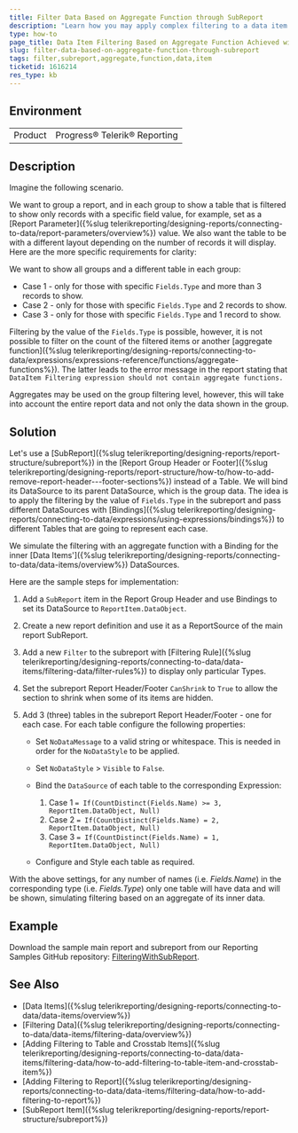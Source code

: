 ```yaml
---
title: Filter Data Based on Aggregate Function through SubReport
description: "Learn how you may apply complex filtering to a data item or group through inner subreport and proper data binding."
type: how-to
page_title: Data Item Filtering Based on Aggregate Function Achieved with a SubReport
slug: filter-data-based-on-aggregate-function-through-subreport
tags: filter,subreport,aggregate,function,data,item
ticketid: 1616214
res_type: kb
---
```


## Environment

<table>
	<tbody>
		<tr>
			<td>Product</td>
			<td>Progress® Telerik® Reporting</td>
		</tr>
	</tbody>
</table>

## Description

Imagine the following scenario.

We want to group a report, and in each group to show a table that is filtered to show only records with a specific field value, for example, set as a [Report Parameter]({%slug telerikreporting/designing-reports/connecting-to-data/report-parameters/overview%}) value. We also want the table to be with a different layout depending on the number of records it will display. Here are the more specific requirements for clarity:

We want to show all groups and a different table in each group:

* Case 1 - only for those with specific `Fields.Type` and more than 3 records to show.
* Case 2 - only for those with specific `Fields.Type` and 2 records to show.
* Case 3 - only for those with specific `Fields.Type` and 1 record to show.

Filtering by the value of the `Fields.Type` is possible, however, it is not possible to filter on the count of the filtered items or another [aggregate function]({%slug telerikreporting/designing-reports/connecting-to-data/expressions/expressions-reference/functions/aggregate-functions%}). The latter leads to the error message in the report stating that `DataItem Filtering expression should not contain aggregate functions.`

Aggregates may be used on the group filtering level, however, this will take into account the entire report data and not only the data shown in the group.

## Solution

Let's use a [SubReport]({%slug telerikreporting/designing-reports/report-structure/subreport%}) in the [Report Group Header or Footer]({%slug telerikreporting/designing-reports/report-structure/how-to/how-to-add-remove-report-header---footer-sections%}) instead of a Table. We will bind its DataSource to its parent DataSource, which is the group data. The idea is to apply the filtering by the value of `Fields.Type` in the subreport and pass different DataSources with [Bindings]({%slug telerikreporting/designing-reports/connecting-to-data/expressions/using-expressions/bindings%}) to different Tables that are going to represent each case.

We simulate the filtering with an aggregate function with a Binding for the inner [Data Items']({%slug telerikreporting/designing-reports/connecting-to-data/data-items/overview%}) DataSources.

Here are the sample steps for implementation:

1. Add a `SubReport` item in the Report Group Header and use Bindings to set its DataSource to `ReportItem.DataObject`. 
1. Create a new report definition and use it as a ReportSource of the main report SubReport. 
1. Add a new `Filter` to the subreport with [Filtering Rule]({%slug telerikreporting/designing-reports/connecting-to-data/data-items/filtering-data/filter-rules%}) to display only particular Types. 
1. Set the subreport Report Header/Footer `CanShrink` to `True` to allow the section to shrink when some of its items are hidden. 
1. Add 3 (three) tables in the subreport Report Header/Footer - one for each case. For each table configure the following properties: 

	* Set `NoDataMessage` to a valid string or whitespace. This is needed in order for the `NoDataStyle` to be applied.
	* Set `NoDataStyle` > `Visible` to `False`. 
	* Bind the `DataSource` of each table to the corresponding Expression: 

		1. Case 1 `= If(CountDistinct(Fields.Name) >= 3, ReportItem.DataObject, Null)` 
		1. Case 2 `= If(CountDistinct(Fields.Name) = 2, ReportItem.DataObject, Null)` 
		1. Case 3 `= If(CountDistinct(Fields.Name) = 1, ReportItem.DataObject, Null)` 

	* Configure and Style each table as required. 

With the above settings, for any number of names (i.e. _Fields.Name_) in the corresponding type (i.e. _Fields.Type_) only one table will have data and will be shown, simulating filtering based on an aggregate of its inner data.

## Example

Download the sample main report and subreport from our Reporting Samples GitHub repository: [FilteringWithSubReport](https://github.com/telerik/reporting-samples/tree/master/FilteringWithSubReport).

## See Also

* [Data Items]({%slug telerikreporting/designing-reports/connecting-to-data/data-items/overview%})
* [Filtering Data]({%slug telerikreporting/designing-reports/connecting-to-data/data-items/filtering-data/overview%})
* [Adding Filtering to Table and Crosstab Items]({%slug telerikreporting/designing-reports/connecting-to-data/data-items/filtering-data/how-to-add-filtering-to-table-item-and-crosstab-item%})
* [Adding Filtering to Report]({%slug telerikreporting/designing-reports/connecting-to-data/data-items/filtering-data/how-to-add-filtering-to-report%})
* [SubReport Item]({%slug telerikreporting/designing-reports/report-structure/subreport%})
